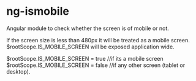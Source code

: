 # ng-ismobile
Angular module to check whether the screen is of mobile or not.

If the screen size is less than 480px it will be treated as a mobile screen.
$rootScope.IS_MOBILE_SCREEN will be exposed application wide.

$rootScope.IS_MOBILE_SCREEN = true //if its a mobile screen
$rootScope.IS_MOBILE_SCREEN = false //if any other screen (tablet or desktop).
